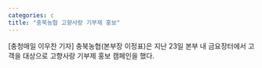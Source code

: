 ```yaml
---
categories: c
title: "충북농협 고향사랑 기부제 홍보"
---
```

[충청매일 이우찬 기자] 충북농협(본부장 이정표)은 지난 23일 본부 내 금요장터에서 고객을 대상으로 고향사랑 기부제 홍보 캠페인을 했다.